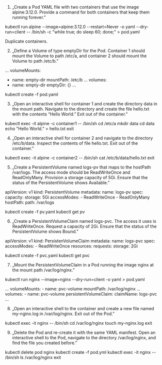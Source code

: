 1. „Create a Pod YAML file with two containers that use the image alpine:3.12.0. Provide a command for both containers that keep them running forever.”

kubectl run alpine --image=alpine:3.12.0 --restart=Never -o yaml --dry-run=client -- /bin/sh -c "while true; do sleep 60; done;" > pod.yaml

Duplicate containers.

2. „Define a Volume of type emptyDir for the Pod. Container 1 should mount the Volume to path /etc/a, and container 2 should mount the Volume to path /etc/b.”

...
volumeMounts:
- name: empty-dir
    mountPath: /etc/b
...
volumes:
- name: empty-dir
emptyDir: {}
...

kubectl create -f pod.yaml

3. „Open an interactive shell for container 1 and create the directory data in the mount path. Navigate to the directory and create the file hello.txt with the contents “Hello World.” Exit out of the container.”

kubectl exec -it alpine -c container1 -- /bin/sh
cd /etc/a
mkdir data
cd data
echo "Hello World." > hello.txt
exit

4. „Open an interactive shell for container 2 and navigate to the directory /etc/b/data. Inspect the contents of file hello.txt. Exit out of the container.”

kubectl exec -it alpine -c container2 -- /bin/sh
cat /etc/b/data/hello.txt
exit

5. „Create a PersistentVolume named logs-pv that maps to the hostPath /var/logs. The access mode should be ReadWriteOnce and ReadOnlyMany. Provision a storage capacity of 5Gi. Ensure that the status of the PersistentVolume shows Available.”

apiVersion: v1
kind: PersistentVolume
metadata:
  name: logs-pv
spec:
  capacity:
    storage: 5Gi
  accessModes:
    - ReadWriteOnce
    - ReadOnlyMany
  hostPath:
    path: /var/logs

kubectl create -f pv.yaml
kubectl get pv

6. „Create a PersistentVolumeClaim named logs-pvc. The access it uses is ReadWriteOnce. Request a capacity of 2Gi. Ensure that the status of the PersistentVolume shows Bound.”

apiVersion: v1
kind: PersistenVolumeClaim
metadata:
  name: logs-pvc
spec:
  accessModes:
    - ReadWriteOnce
  resources:
    requests:
      storage: 2Gi

kubectl create -f pvc.yaml
kubectl get pvc

7. „Mount the PersistentVolumeClaim in a Pod running the image nginx at the mount path /var/log/nginx.”

kubectl run nginx --image=nginx --dry-run=client -o yaml > pod.yaml

...
      volumeMounts:
        - name: pvc-volume
          mountPath: /var/log/nginx
...
  volumes:
    - name: pvc-volume
      persistentVolumeClaim:
        claimName: logs-pvc
...


8. „Open an interactive shell to the container and create a new file named my-nginx.log in /var/log/nginx. Exit out of the Pod.”

kubectl exec -it nginx -- /bin/sh
cd /var/log/nginx
touch my-nginx.log
exit

9. „Delete the Pod and re-create it with the same YAML manifest. Open an interactive shell to the Pod, navigate to the directory /var/log/nginx, and find the file you created before.”

kubectl delete pod nginx
kubectl create -f pod.yml
kubectl exec -it nginx -- /bin/sh
ls /var/log/nginx
exit

